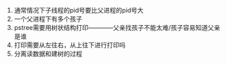 1. 通常情况下子线程的pid号要比父进程的pid号大
2. 一个父进程下有多个孩子
3. pstree需要用树状结构打印————父亲找孩子不能太难/孩子容易知道父亲是谁
4. 打印需要从左往右，从上往下进行打印吗
5. 分离读数据和建树的过程
